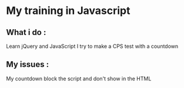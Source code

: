 # My training in Javascript

## What i do :
  Learn jQuery and JavaScript
  I try to make a CPS test with a countdown

## My issues :
  My countdown block the script and don't show in the HTML
